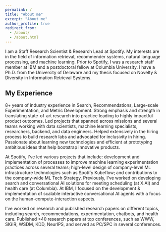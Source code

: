 ```yaml
---
permalink: /
title: "About me"
excerpt: "About me"
author_profile: true
redirect_from: 
  - /about/
  - /about.html
---
```


I am a Staff Research Scientist & Research Lead at Spotify. My interests are in the field of information retrieval, recommender systems, natural language processing, and machine learning. Prior to Spotify, I was a research staff member at IBM and a postdoctoral fellow at Columbia University. I have a Ph.D. from the University of Delaware and my thesis focused on Novelty & Diversity in Information Retrieval Systems.


## My Experience

8+ years of industry experience in Search, Recommendations, Large-scale Experimentation, and Metric Development. Strong emphasis and strength in translating state-of-art research into practice leading to highly impactful product outcomes. Led projects that spanned across missions and several teams working with data scientists, machine learning specialists, researchers, backend, and data engineers. Helped extensively in the hiring process to build research labs and advocated for inclusivity in hiring. Passionate about learning new technologies and efficient at prototyping ambitious ideas that help bootstrap innovative products.

At Spotify, I've led various projects that include: development and implementation of processes to improve machine learning experimentation practices across several teams; high-level design of company-level ML infrastructure technologies such as Spotify Kubeflow; and contributions to the company-wide ML Tech Strategy. Previously, I've worked on developing search and conversational AI solutions for meeting scheduling (at X.AI) and health care (at Columbia). At IBM, I focused on the development & implementation of scalable interactive conversational AI agents with a focus on the human-compute-interaction aspects.

I've worked on research and published research papers on different topics, including search, recommendations, experimentation, chatbots, and health care. Published >40 research papers at top conferences, such as WWW, SIGIR, WSDM, KDD, NeurIPS, and served as PC/SPC in several conferences.